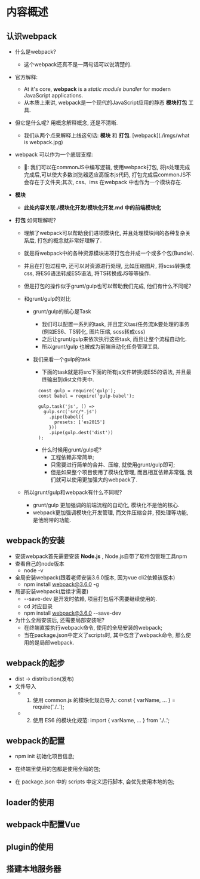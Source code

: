 # 内容概述

## 认识webpack

* 什么是webpack?
  * 这个webpack还真不是一两句话可以说清楚的.

* 官方解释:
  * At it's core, __webpack__ is a _static module bundler_ for modern JavaScript applications.
  * 从本质上来讲, webpack是一个现代的JavaScript应用的静态 __模块打包__ 工具.

* 但它是什么呢? 用概念解释概念, 还是不清晰.
  * 我们从两个点来解释上线这句话: __模块__ 和 __打包__.
[webpack](./imgs/what is webpack.jpg)
* webpack 可以作为一个底层支撑:
  * 🌰: 我们可以在commonJS中编写逻辑, 使用webpack打包, 将js处理完成完成后,可以使大多数浏览器适应高版本js代码, 打包完成后commonJS不会存在于文件夹;其次, css、ims 在webpack 中也作为一个模块存在.
* __模块__
  * __此处内容关联./模块化开发/模块化开发.md 中的前端模块化__
* __打包__ 如何理解呢?
  * 理解了webpack可以帮助我们进项模块化, 并且处理模块间的各种复杂关系后, 打包的概念就非常好理解了.
  * 就是将webpack中的各种资源模块进项打包合并成一个或多个包(Bundle).
  * 并且在打包过程中, 还可以对资源进行处理, 比如压缩图片, 将scss转换成css, 将ES6语法转成ES5语法, 将TS转换成JS等等操作.
  * 但是打包的操作似乎grunt/gulp也可以帮助我们完成, 他们有什么不同呢?
  * 和grunt/gulp的对比
    * grunt/gulp的核心是Task
      * 我们可以配置一系列的task, 并且定义tas(任务流)k要处理的事务(例如ES6、TS转化, 图片压缩, scss转成css)
      * 之后让grunt/gulp来依次执行这些task, 而且让整个流程自动化.
      * 所以grunt/gulp 也被成为前端自动化任务管理工具.
    * 我们来看一个gulp的task
      * 下面的task就是将src下面的所有js文件转换成ES5的语法, 并且最终输出到dist文件夹中.

      ```gulp
        const gulp = require('gulp');
        const babel = require('gulp-babel');

        gulp.task('js', () =>
          gulp.src('src/*.js')
            .pipe(babel({
              presets: ['es2015']
            }))
            .pipe(gulp.dest('dist'))
        );
      ```

      * 什么时候用grunt/gulp呢?
        * 工程依赖非常简单;
        * 只需要进行简单的合并、压缩, 就使用grunt/gulp即可;
        * 但是如果整个项目使用了模块化管理, 而且相互依赖非常强, 我们就可以使用更加强大的webpack了.
  
  * 所以grunt/gulp和webpack有什么不同呢?
    * grunt/gulp 更加强调的前端流程的自动化, 模块化不是他的核心.
    * webpack更加强调模块化开发管理, 而文件压缩合并, 预处理等功能, 是他附带的功能.

## webpack的安装

* 安装webpack首先需要安装 __Node.js__ , Node.js自带了软件包管理工具npm
* 查看自己的node版本
  * node -v
* 全局安装webpack(跟着老师安装3.6.0版本, 因为vue cli2依赖该版本)
  * npm install webpack@3.6.0 -g
* 局部安装webpack(后续才需要)
  * --save-dev 是开发时依赖, 项目打包后不需要继续使用的.
  * cd 对应目录
  * npm install webpack@3.6.0 --save-dev
* 为什么全局安装后, 还需要局部安装呢?
  * 在终端直接执行webpack命令, 使用的全局安装的webpack;
  * 当在package.json中定义了scripts时, 其中包含了webpack命令, 那么使用的是局部webpack.

## webpack的起步

* dist -> distribution(发布)
* 文件导入
  * 1. 使用 common.js 的模块化规范导入: const { varName, ... } = require('./..');
  * 2. 使用 ES6 的模块化规范: import { varName, ... } from './..';

## webpack的配置

* npm init 初始化项目信息;

* 在终端里使用的包都是使用全局的包;

* 在 package.json 中的 scripts 中定义运行脚本, 会优先使用本地的包;

## loader的使用

## webpack中配置Vue

## plugin的使用

## 搭建本地服务器
